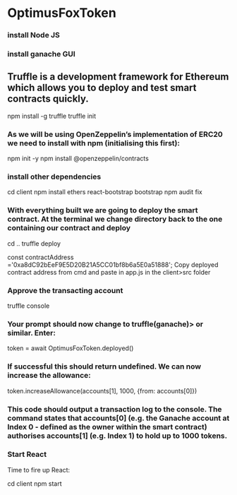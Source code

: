 # OptimusFoxToken

### install Node JS

### install ganache GUI

## Truffle is a development framework for Ethereum which allows you to deploy and test smart contracts quickly.
npm install -g truffle
truffle init

### As we will be using OpenZeppelin’s implementation of ERC20 we need to install with npm (initialising this first):

npm init -y
npm install @openzeppelin/contracts

### install other dependencies
cd client
npm install ethers react-bootstrap bootstrap
npm audit fix

### With everything built we are going to deploy the smart contract. At the terminal we change directory back to the one containing our contract and deploy

cd ..
truffle deploy

const contractAddress ='0xa8dC92bEeF9E5D20B21A5CC01bf8b6a5E0a51888';
Copy deployed contract address from cmd and paste in app.js in the client>src folder

### Approve the transacting account
truffle console
### Your prompt should now change to truffle(ganache)> or similar. Enter:

token = await OptimusFoxToken.deployed()
### If successful this should return undefined. We can now increase the allowance:

token.increaseAllowance(accounts[1], 1000, {from: accounts[0]})
### This code should output a transaction log to the console. The command states that accounts[0] (e.g. the Ganache account at Index 0 - defined as the owner within the smart contract) authorises accounts[1] (e.g. Index 1) to hold up to 1000 tokens.

### Start React
Time to fire up React:

cd client
npm start
